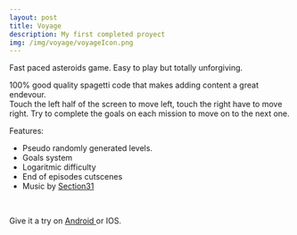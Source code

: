 ```yaml
---
layout: post
title: Voyage
description: My first completed proyect
img: /img/voyage/voyageIcon.png
---
```


Fast paced asteroids game. Easy to play but totally unforgiving.

100% good quality spagetti code that makes adding content a great endevour. 
<br/>
Touch the left half of the screen to move left, touch the right have to move right. Try to complete the goals on each mission to move on to the next one.

Features:
- Pseudo randomly generated levels.
- Goals system
- Logaritmic difficulty
- End of episodes cutscenes
- Music by <a href="https://s31tech.org" target="_blank"> Section31 </a>


<div class="img_row">
	<img class="col one" src="{{ site.baseurl }}/img/voyage/voyage1.png" alt="" title="Voyage"/>
</div>

<br>

Give it a try on <a href="https://play.google.com/store/apps/details?id=co.monux.voyage" target="_blank"> Android </a> or IOS.

